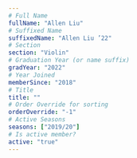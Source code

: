 ```yaml
---
# Full Name
fullName: "Allen Liu"
# Suffixed Name
suffixedName: "Allen Liu ’22"
# Section
section: "Violin"
# Graduation Year (or name suffix)
gradYear: "2022"
# Year Joined
memberSince: "2018"
# Title
title: ""
# Order Override for sorting
orderOverride: "-1"
# Active Seasons
seasons: ["2019/20"]
# Is active member?
active: "true"
---
```


